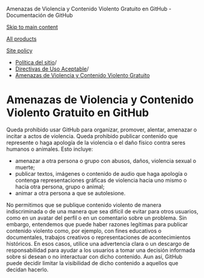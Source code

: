 Amenazas de Violencia y Contenido Violento Gratuito en GitHub - Documentación de GitHub

[Skip to main content](#main-content)

[All products](/es)

[Site policy](/site-policy)

* [Política del sitio](/es/site-policy)/
* [Directivas de Uso Aceptable](/es/site-policy/acceptable-use-policies)/
* [Amenazas de Violencia y Contenido Violento Gratuito](/es/site-policy/acceptable-use-policies/github-threats-of-violence-and-gratuitously-violent-content)

Amenazas de Violencia y Contenido Violento Gratuito en GitHub
==========

Queda prohibido usar GitHub para organizar, promover, alentar, amenazar o incitar a actos de violencia. Queda prohibido publicar contenido que represente o haga apología de la violencia o el daño físico contra seres humanos o animales. Esto incluye:

* amenazar a otra persona o grupo con abusos, daños, violencia sexual o muerte;
* publicar textos, imágenes o contenido de audio que haga apología o contenga representaciones gráficas de violencia hacia uno mismo o hacia otra persona, grupo o animal;
* animar a otra persona a que se autolesione.

No permitimos que se publique contenido violento de manera indiscriminada o de una manera que sea difícil de evitar para otros usuarios, como en un avatar del perfil o en un comentario sobre un problema. Sin embargo, entendemos que puede haber razones legítimas para publicar contenido violento como, por ejemplo, con fines educativos o documentales, trabajos creativos o representaciones de acontecimientos históricos. En esos casos, utilice una advertencia clara o un descargo de responsabilidad para ayudar a los usuarios a tomar una decisión informada sobre si desean o no interactuar con dicho contenido. Aun así, GitHub puede decidir limitar la visibilidad de dicho contenido a aquellos que decidan hacerlo.

